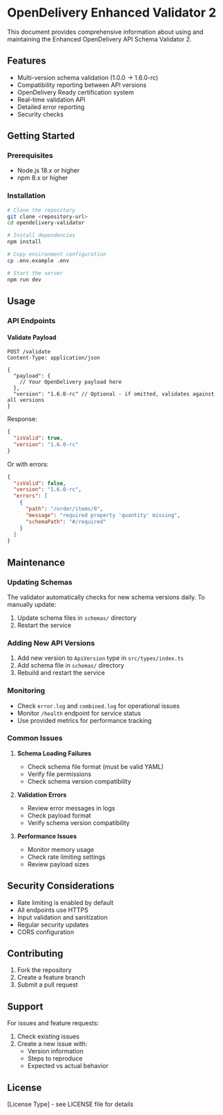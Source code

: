 # OpenDelivery Enhanced Validator 2

This document provides comprehensive information about using and maintaining the Enhanced OpenDelivery API Schema Validator 2.

## Features

- Multi-version schema validation (1.0.0 → 1.6.0-rc)
- Compatibility reporting between API versions
- OpenDelivery Ready certification system
- Real-time validation API
- Detailed error reporting
- Security checks

## Getting Started

### Prerequisites

- Node.js 18.x or higher
- npm 8.x or higher

### Installation

```bash
# Clone the repository
git clone <repository-url>
cd opendelivery-validator

# Install dependencies
npm install

# Copy environment configuration
cp .env.example .env

# Start the server
npm run dev
```

## Usage

### API Endpoints

#### Validate Payload

```http
POST /validate
Content-Type: application/json

{
  "payload": {
    // Your OpenDelivery payload here
  },
  "version": "1.6.0-rc" // Optional - if omitted, validates against all versions
}
```

Response:
```json
{
  "isValid": true,
  "version": "1.6.0-rc"
}
```

Or with errors:
```json
{
  "isValid": false,
  "version": "1.6.0-rc",
  "errors": [
    {
      "path": "/order/items/0",
      "message": "required property 'quantity' missing",
      "schemaPath": "#/required"
    }
  ]
}
```

## Maintenance

### Updating Schemas

The validator automatically checks for new schema versions daily. To manually update:

1. Update schema files in `schemas/` directory
2. Restart the service

### Adding New API Versions

1. Add new version to `ApiVersion` type in `src/types/index.ts`
2. Add schema file in `schemas/` directory
3. Rebuild and restart the service

### Monitoring

- Check `error.log` and `combined.log` for operational issues
- Monitor `/health` endpoint for service status
- Use provided metrics for performance tracking

### Common Issues

1. **Schema Loading Failures**
   - Check schema file format (must be valid YAML)
   - Verify file permissions
   - Check schema version compatibility

2. **Validation Errors**
   - Review error messages in logs
   - Check payload format
   - Verify schema version compatibility

3. **Performance Issues**
   - Monitor memory usage
   - Check rate limiting settings
   - Review payload sizes

## Security Considerations

- Rate limiting is enabled by default
- All endpoints use HTTPS
- Input validation and sanitization
- Regular security updates
- CORS configuration

## Contributing

1. Fork the repository
2. Create a feature branch
3. Submit a pull request

## Support

For issues and feature requests:
1. Check existing issues
2. Create a new issue with:
   - Version information
   - Steps to reproduce
   - Expected vs actual behavior

## License

[License Type] - see LICENSE file for details 
